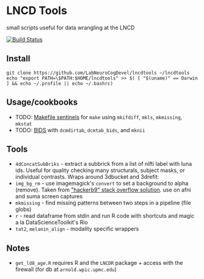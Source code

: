 # LNCD Tools
small scripts useful for data wrangling at the LNCD 

[![Build Status](https://travis-ci.com/LabNeuroCogDevel/lncdtools.svg?branch=master)](https://travis-ci.com/LabNeuroCogDevel/lncdtools)

## Install
```
git clone https://github.com/LabNeuroCogDevel/lncdtools ~/lncdtools
echo "export PATH=\$PATH:$HOME/lncdtools" >> $( [ "$(uname)" == Darwin ] && echo ~/.profile || echo ~/.bashrc)
```

## Usage/cookbooks
  * TODO: [Makefile sentinels](/doc/mksentinels) for `make` using `mkifdiff`, `mkls`, `mkmissing`, `mkstat`
  * TODO: [BIDS](/doc/BIDS) with `dcmdirtab`, `dcmtab_bids`, and `mknii`

## Tools

  * `4dConcatSubBriks` -  extract a subbrick from a list of nifti label with luna ids. Useful for quality checking many structurals, subject masks, or individual contrasts. Wraps around 3dbucket and 3drefit: 
  * `img_bg_rm`  - use imagemagick's `convert` to set a background to alpha (remove). Taken from ["hackerb9" stack overflow solution](https://stackoverflow.com/questions/9155377/set-transparent-background-using-imagemagick-and-commandline-prompt). use on afni and suma screen captures
  * `mkmissing` - find missing patterns between two steps in a pipeline (file globs)
  * `r` - read dataframe from stdin and run R code with shortcuts and magic a la DataScienceToolkit's Rio
  * `tat2`, `melanin_align`  - modality specific wrappers

## Notes

  * `get_ld8_age.R` requires R and the `LNCDR` package + access with the firewall (for db at `arnold.wpic.upmc.edu`)
